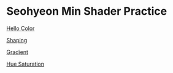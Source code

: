 # Seohyeon Min  Shader Practice


[Hello Color](draw.html?shader=00_color.frag)

[Shaping](draw.html?shader=01_shaping.frag)

[Gradient](draw.html?shader=02_gradient.frag)

[Hue Saturation](draw.html?shader=03_hue_saturation.frag)